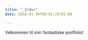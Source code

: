 ```yaml
---
title: "_Index"
date: 2018-01-30T09:01:23+01:00

---
```

Velkommen til min fantastiske portfolio!


